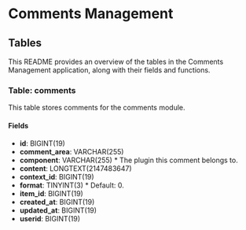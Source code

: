 # Comments Management

## Tables

This README provides an overview of the tables in the Comments Management application, along with their fields and functions.

### Table: comments

This table stores comments for the comments module.

#### Fields

- **id**: BIGINT(19)
- **comment_area**: VARCHAR(255)
- **component**: VARCHAR(255) \* The plugin this comment belongs to.
- **content**: LONGTEXT(2147483647)
- **context_id**: BIGINT(19)
- **format**: TINYINT(3) \* Default: 0.
- **item_id**: BIGINT(19)
- **created_at**: BIGINT(19)
- **updated_at**: BIGINT(19)
- **userid**: BIGINT(19)
